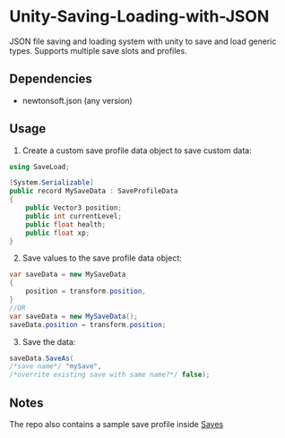 # Unity-Saving-Loading-with-JSON
JSON file saving and loading system with unity to save and load generic types. 
Supports multiple save slots and profiles.

## Dependencies
- newtonsoft.json (any version)

## Usage
1. Create a custom save profile data object to save custom data:
```csharp
using SaveLoad;

[System.Serializable]
public record MySaveData : SaveProfileData
{
    public Vector3 position;
    public int currentLevel;
    public float health;
    public float xp;
}
```
2. Save values to the save profile data object:
```csharp
var saveData = new MySaveData
{
    position = transform.position,
}
//OR
var saveData = new MySaveData();
saveData.position = transform.position;
```

3. Save the data:
```csharp
saveData.SaveAs(
/*save name*/ "mySave", 
/*overrite existing save with same name?*/ false);
```

## Notes
The repo also contains a sample save profile inside [Saves](./Saves.cs)

